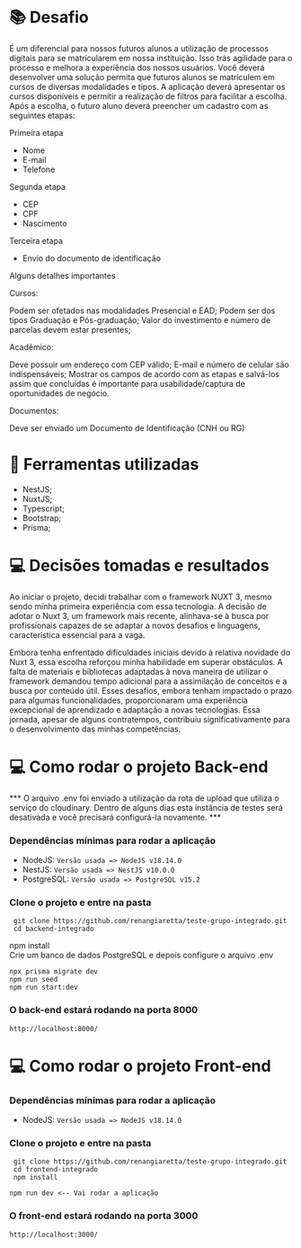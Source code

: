 # :books: Desafio

É um diferencial para nossos futuros alunos a utilização de processos digitais para se matrícularem em nossa instituição. Isso trás agilidade para o processo e melhora a experiência dos nossos usuários.
Você deverá desenvolver uma solução permita que futuros alunos se matrículem em cursos de diversas modalidades e tipos.
A aplicação deverá apresentar os cursos disponíveis e permitir a realização de filtros para facilitar a escolha. Após a escolha, o futuro aluno deverá preencher um cadastro com as seguintes etapas:


Primeira etapa

- Nome
- E-mail
- Telefone


Segunda etapa

- CEP
- CPF
- Nascimento

Terceira etapa
- Envio do documento de identificação

Alguns detalhes importantes

Cursos:

Podem ser ofetados nas modalidades Presencial e EAD;
Podem ser dos tipos Graduação e Pós-graduação;
Valor do investimento e número de parcelas devem estar presentes;


Acadêmico:

Deve possuir um endereço com CEP válido;
E-mail e número de celular são indispensáveis;
Mostrar os campos de acordo com as etapas e salvá-los assim que concluídas é importante para usabilidade/captura de oportunidades de negócio.


Documentos:

Deve ser enviado um Documento de Identificação (CNH ou RG)

# :bookmark_tabs: Ferramentas utilizadas 

- NestJS;
- NuxtJS;
- Typescript;
- Bootstrap;
- Prisma;

# 💻 Decisões tomadas e resultados

Ao iniciar o projeto, decidi trabalhar com o framework NUXT 3, mesmo sendo minha primeira experiência com essa tecnologia. A decisão de adotar o Nuxt 3, um framework mais recente, alinhava-se à busca por profissionais capazes de se adaptar a novos desafios e linguagens, característica essencial para a vaga.

Embora tenha enfrentado dificuldades iniciais devido à relativa novidade do Nuxt 3, essa escolha reforçou minha habilidade em superar obstáculos. A falta de materiais e bibliotecas adaptadas à nova maneira de utilizar o framework demandou tempo adicional para a assimilação de conceitos e a busca por conteúdo útil. Esses desafios, embora tenham impactado o prazo para algumas funcionalidades, proporcionaram uma experiência excepcional de aprendizado e adaptação a novas tecnologias. Essa jornada, apesar de alguns contratempos, contribuiu significativamente para o desenvolvimento das minhas competências.


# 💻 Como rodar o projeto Back-end

*** O arquivo .env foi enviado a utilização da rota de upload que utiliza o serviço do cloudinary. Dentro de alguns dias esta instância de testes será desativada e você precisará configurá-la novamente. ***

### Dependências mínimas para rodar a aplicação
  - NodeJS: `Versão usada => NodeJS v18.14.0`
  - NestJS: `Versão usada => NestJS v10.0.0`
  - PostgreSQL: `Versão usada => PostgreSQL v15.2`

### Clone o projeto e entre na pasta
```
 git clone https://github.com/renangiaretta/teste-grupo-integrado.git
 cd backend-integrado
```
 npm install
<br>
 Crie um banco de dados PostgreSQL e depois configure o arquivo .env
```
npx prisma migrate dev
npm run seed
npm run start:dev
```
### O back-end estará rodando na porta 8000
```
http://localhost:8000/
```

# 💻 Como rodar o projeto Front-end

### Dependências mínimas para rodar a aplicação
  - NodeJS: `Versão usada => NodeJS v18.14.0`

### Clone o projeto e entre na pasta
```
 git clone https://github.com/renangiaretta/teste-grupo-integrado.git
 cd frontend-integrado
 npm install
```
```
npm run dev <-- Vai rodar a aplicação

```
### O front-end estará rodando na porta 3000
```
http://localhost:3000/
